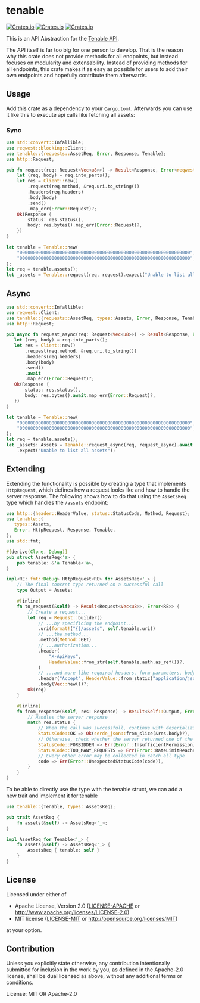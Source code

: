 # tenable

[![Crates.io](https://img.shields.io/crates/l/tenable?label=license)](https://crates.io/crates/tenable)
[![Crates.io](https://img.shields.io/crates/v/tenable?label=version)](https://crates.io/crates/tenable)
[![Crates.io](https://img.shields.io/badge/docs-latest-blue.svg)](https://docs.rs/tenable)

This is an API Abstraction for the [Tenable API](https://developer.tenable.com/reference).

The API itself is far too big for one person to develop. That is the reason why this crate does not provide methods for all endpoints, but instead focuses on modularity and extensability. Instead of providing methods for all endpoints, this crate makes it as easy as possible for users to add their own endpoints and hopefully contribute them afterwards.

## Usage

Add this crate as a dependency to your `Cargo.toml`. Afterwards you can use it like this to execute api calls like fetching all assets:

### Sync

```rust
use std::convert::Infallible;
use reqwest::blocking::Client;
use tenable::{requests::AssetReq, Error, Response, Tenable};
use http::Request;

pub fn request(req: Request<Vec<u8>>) -> Result<Response, Error<reqwest::Error>> {
    let (req, body) = req.into_parts();
    let res = Client::new()
        .request(req.method, &req.uri.to_string())
        .headers(req.headers)
        .body(body)
        .send()
        .map_err(Error::Request)?;
    Ok(Response {
        status: res.status(),
        body: res.bytes().map_err(Error::Request)?,
    })
}

let tenable = Tenable::new(
    "0000000000000000000000000000000000000000000000000000000000000000",
    "0000000000000000000000000000000000000000000000000000000000000000",
);
let req = tenable.assets();
let _assets = Tenable::request(req, request).expect("Unable to list all assets");
```

## Async

```rust
use std::convert::Infallible;
use reqwest::Client;
use tenable::{requests::AssetReq, types::Assets, Error, Response, Tenable};
use http::Request;

pub async fn request_async(req: Request<Vec<u8>>) -> Result<Response, Error<reqwest::Error>> {
   let (req, body) = req.into_parts();
   let res = Client::new()
       .request(req.method, &req.uri.to_string())
       .headers(req.headers)
       .body(body)
       .send()
       .await
       .map_err(Error::Request)?;
   Ok(Response {
       status: res.status(),
       body: res.bytes().await.map_err(Error::Request)?,
   })
}

let tenable = Tenable::new(
    "0000000000000000000000000000000000000000000000000000000000000000",
    "0000000000000000000000000000000000000000000000000000000000000000",
);
let req = tenable.assets();
let _assets: Assets = Tenable::request_async(req, request_async).await
    .expect("Unable to list all assets");
```

## Extending

Extending the functionality is possible by creating a type that implements `HttpRequest`, which defines how a request looks like and how to handle the server response. The following shows how to do that using the `AssetsReq` type which handles the `/assets` endpoint:

```rust
use http::{header::HeaderValue, status::StatusCode, Method, Request};
use tenable::{
   types::Assets,
   Error, HttpRequest, Response, Tenable,
};
use std::fmt;

#[derive(Clone, Debug)]
pub struct AssetsReq<'a> {
    pub tenable: &'a Tenable<'a>,
}

impl<RE: fmt::Debug> HttpRequest<RE> for AssetsReq<'_> {
    // The final concret type returned on a successful call
    type Output = Assets;

    #[inline]
    fn to_request(&self) -> Result<Request<Vec<u8>>, Error<RE>> {
        // Create a request...
        let req = Request::builder()
            // ...by specificing the endpoint...
            .uri(format!("{}/assets", self.tenable.uri))
            // ...the method...
            .method(Method::GET)
            // ...authorization...
            .header(
                "X-ApiKeys",
                HeaderValue::from_str(self.tenable.auth.as_ref())?,
            )
            // ...and more like required headers, form parameters, body...
            .header("Accept", HeaderValue::from_static("application/json"))
            .body(Vec::new())?;
        Ok(req)
    }

    #[inline]
    fn from_response(&self, res: Response) -> Result<Self::Output, Error<RE>> {
        // Handles the server response
        match res.status {
            // When the call was successfull, continue with deserializing
            StatusCode::OK => Ok(serde_json::from_slice(&res.body)?),
            // Otherwise, check whether the server returned one of the known errors
            StatusCode::FORBIDDEN => Err(Error::InsufficientPermission),
            StatusCode::TOO_MANY_REQUESTS => Err(Error::RateLimitReached),
            // Every other error may be collected in catch all type
            code => Err(Error::UnexpectedStatusCode(code)),
        }
    }
}
```

To be able to directly use the type with the tenable struct, we can add a new trait and implement it for tenable

```rust
use tenable::{Tenable, types::AssetsReq};

pub trait AssetReq {
    fn assets(&self) -> AssetsReq<'_>;
}

impl AssetReq for Tenable<'_> {
    fn assets(&self) -> AssetsReq<'_> {
        AssetsReq { tenable: self }
    }
}
```

## License

Licensed under either of

 * Apache License, Version 2.0
   ([LICENSE-APACHE](LICENSE-APACHE) or http://www.apache.org/licenses/LICENSE-2.0)
 * MIT license
   ([LICENSE-MIT](LICENSE-MIT) or http://opensource.org/licenses/MIT)

at your option.

## Contribution

Unless you explicitly state otherwise, any contribution intentionally submitted
for inclusion in the work by you, as defined in the Apache-2.0 license, shall be
dual licensed as above, without any additional terms or conditions.

License: MIT OR Apache-2.0
